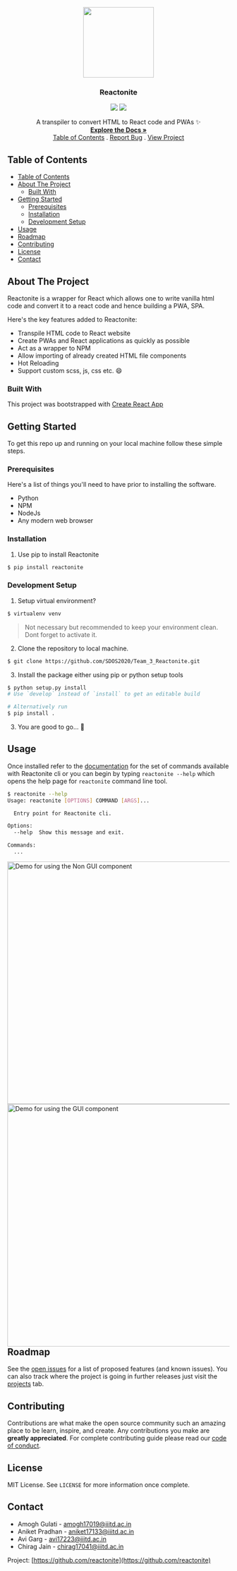 <p align="center">
   <img src="https://user-images.githubusercontent.com/32339251/95760847-2265f880-0cc9-11eb-8cd5-ca641cea0771.png" alt="" width="160" />
   <h3 align="center">Reactonite</h3>
   
   <p align="center"><img src="https://github.com/SDOS2020/Team_3_Reactonite/workflows/Python%20Linter/badge.svg?branch=beta" />
   <a onclick="window.open(this.href,'_blank');return false;" href="https://reactonite.github.io/"><img src="https://img.shields.io/website?label=documentation&up_message=up&url=https%3A%2F%2Freactonite.github.io%2F"/></p></a>

   <p align="center">
      A transpiler to convert HTML to React code and PWAs ✨
      </br>
      <a href="https://reactonite.github.io/"><strong>Explore the Docs »</strong></a>
      <br/>
      <a href="https://github.com/SDOS2020/Team_3_Reactonite/#table-of-contents">Table of Contents</a> . <a href="https://github.com/SDOS2020/Team_3_Reactonite/issues">Report Bug</a> . <a href="https://github.com/SDOS2020/Team_3_Reactonite/projects">View Project</a>
   </p>
</p>

<!-- TABLE OF CONTENTS -->

## Table of Contents

- [Table of Contents](#table-of-contents)
- [About The Project](#about-the-project)
  - [Built With](#built-with)
- [Getting Started](#getting-started)
  - [Prerequisites](#prerequisites)
  - [Installation](#installation)
  - [Development Setup](#development-setup)
- [Usage](#usage)
- [Roadmap](#roadmap)
- [Contributing](#contributing)
- [License](#license)
- [Contact](#contact)

<!-- ABOUT THE PROJECT -->

## About The Project

Reactonite is a wrapper for React which allows one to write vanilla html code and convert it to a react code and hence building a PWA, SPA.

Here's the key features added to Reactonite:

- Transpile HTML code to React website
- Create PWAs and React applications as quickly as possible
- Act as a wrapper to NPM
- Allow importing of already created HTML file components
- Hot Reloading
- Support custom scss, js, css etc. :smile:

### Built With

This project was bootstrapped with [Create React App](https://github.com/facebook/create-react-app)

<!-- GETTING STARTED -->

## Getting Started

To get this repo up and running on your local machine follow these simple steps.

### Prerequisites

Here's a list of things you'll need to have prior to installing the software.

- Python
- NPM
- NodeJs
- Any modern web browser

### Installation

1. Use pip to install Reactonite

```sh
$ pip install reactonite
```

### Development Setup

1. Setup virtual environment?

```sh
$ virtualenv venv
```

> Not necessary but recommended to keep your environment clean.
> Dont forget to activate it.

2. Clone the repository to local machine.

```sh
$ git clone https://github.com/SDOS2020/Team_3_Reactonite.git
```

3. Install the package either using pip or python setup tools

```sh
$ python setup.py install
# Use `develop` instead of `install` to get an editable build

# Alternatively run
$ pip install .
```

3. You are good to go... 🎉

<!-- USAGE EXAMPLES -->

## Usage

Once installed refer to the [documentation](https://reactonite.github.io/) for the set of commands available with Reactonite cli or you can begin by typing `reactonite --help` which opens the help page for `reactonite` command line tool.

```sh
$ reactonite --help
Usage: reactonite [OPTIONS] COMMAND [ARGS]...

  Entry point for Reactonite cli.

Options:
  --help  Show this message and exit.

Commands:
  ...
```
<img src="docs\source\assets\Reactonite_NonGUI.gif" alt="Demo for using the Non GUI component" width="550">  
<img src="docs\source\assets\Reactonite_GUI.gif" alt="Demo for using the GUI component" width="550" style="float:right">

<!-- ROADMAP -->



## Roadmap

See the [open issues](https://github.com/SDOS2020/Team_3_Reactonite/issues) for a list of proposed features (and known issues). You can also track where the project is going in further releases just visit the [projects](https://github.com/SDOS2020/Team_3_Reactonite/projects) tab.

<!-- CONTRIBUTING -->

## Contributing

Contributions are what make the open source community such an amazing place to be learn, inspire, and create. Any contributions you make are **greatly appreciated**. For complete contributing guide please read our [code of conduct](https://github.com/SDOS2020/Team_3_Reactonite/blob/beta/CONTRIBUTING.md).

<!-- LICENSE -->

## License

MIT License. See `LICENSE` for more information once complete.

<!-- CONTACT -->

## Contact

- Amogh Gulati - amogh17019@iiitd.ac.in
- Aniket Pradhan - aniket17133@iiitd.ac.in
- Avi Garg - avi17223@iiitd.ac.in
- Chirag Jain - chirag17041@iiitd.ac.in

Project: [https://github.com/reactonite](https://github.com/reactonite)
